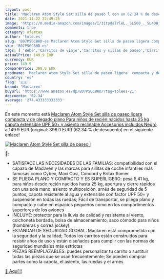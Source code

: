 ```yaml
---
layout: post
title: 'Maclaren Atom Style Set silla de paseo l con un 62.34 % de descuento'
date: 2021-11-22 22:49:25
image: 'https://m.media-amazon.com/images/I/31tpdalYleL._SL500_._SL400_.jpg'
comments: true
category: ofertas
author: 'tole.es'
slug: 'B07P5GC8HD-es Maclaren Atom Style Set silla de paseo ligera compacta y...'
sku: 'B07P5GC8HD-es'
tags: [ 'Bebé','Carritos de viaje','Carritos y sillas de paseo','Carritos, sillas de paseo y accesorios','maclaren','nacido','recién', ]
actualPrice: 149.9 EUR
currency: EUR
price: 149.9
comparePrice: 398.0 EUR
prodname: 'Maclaren Atom Style Set silla de paseo ligera  compacta y de plegado plano  Para niños de recién nacidos hasta 25 kg  capota extensible UPF 50+ y asiento reclinable  Accesorios incluidos  Negro'
country: 'es'
flag: '🇪🇸'
brand: 'Maclaren'
buyurl: 'https://www.amazon.es/dp/B07P5GC8HD/?tag=tolees-21'
descuento: '62.34'
average: '274.433333333333'
---
```


En este momento está [Maclaren Atom Style Set silla de paseo ligera  compacta y de plegado plano  Para niños de recién nacidos hasta 25 kg  capota extensible UPF 50+ y asiento reclinable  Accesorios incluidos  Negro](https://www.amazon.es/dp/B07P5GC8HD/?tag=tolees-21) a 149.9 EUR (original: 398.0 EUR) (62.34 %  de descuento) en el siguiente enlace!

[![Maclaren Atom Style Set silla de paseo l](https://m.media-amazon.com/images/I/31tpdalYleL._SL500_._SL400_.jpg)](https://www.amazon.es/dp/B07P5GC8HD/?tag=tolees-21)

🔎:

- SATISFACE LAS NECESIDADES DE LAS FAMILIAS: compatibilidad con el capazo de Maclaren y las marcas para sillitas de coche infantiles más famosas como Cybex, Maxi Cosi, Concord y Britax Romer
- SE PLIEGA PLANO Y COMPACTO Y ES SUPERLIGERO: pesa 5,41 kg, para niños desde recién nacidos hasta 25 kg, apertura y cierre rápidos con una sola mano, asiento multiposición, arnés de seguridad de 5 puntos, capota resistente al agua y extensible con factor UPF 50+ y suspensión en todas las ruedas; Fácil de transportar, se pliega plano y compacto y cabe en espacios pequeños como en los compartimentos superiores de los aviones
- INCLUYE: protector para la lluvia de calidad y resistente al viento, colchoneta bordada, bolsa de almacenamiento, saco cómodo para niños (hombreras y correa jockey)
- ESTÁNDAR DE SEGURIDAD GLOBAL: Maclaren está comprometida con la seguridad y la calidad; Todos los carritos están construidos para resistir años de uso y están diseñados para cumplir con las normas de seguridad mundiales más estrictas
- PIEZAS REEMPLAZABLES: puedes personalizar tu carrito o sustituir todas las piezas que se usan frecuentemente; Se pueden comprar partes como la capota, el asiento, las ruedas y el arnés

[🛒 Aquí!!!](https://www.amazon.es/dp/B07P5GC8HD/?tag=tolees-21)
